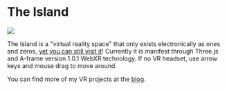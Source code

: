 # The Island

<img src="https://rocketvirtual.com/images/The_Island.png">

The Island is a "virtual reality space" that only exists electronically as ones and zeros, <a href="https://rocketvirtual.com/TheIsland.html" >yet you can still visit it</a>!  Currently it is manifest through Three.js and A-frame version 1.0.1 WebXR technology. If no VR headset, use arrow keys and mouse drag to move around.

You can find more of my VR projects at the <a href="https://rocketvirtual.com/">blog</a>.
